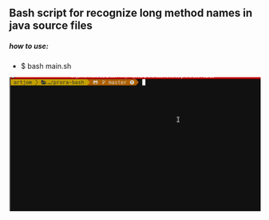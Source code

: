 ## Bash script for recognize long method names in java source files

##### how to use: #####

- $ bash main.sh <path for project> <limit>

![prora-bash_V1](https://github.com/lell170/prora-bash/blob/develop/prora-bash_v1.gif)